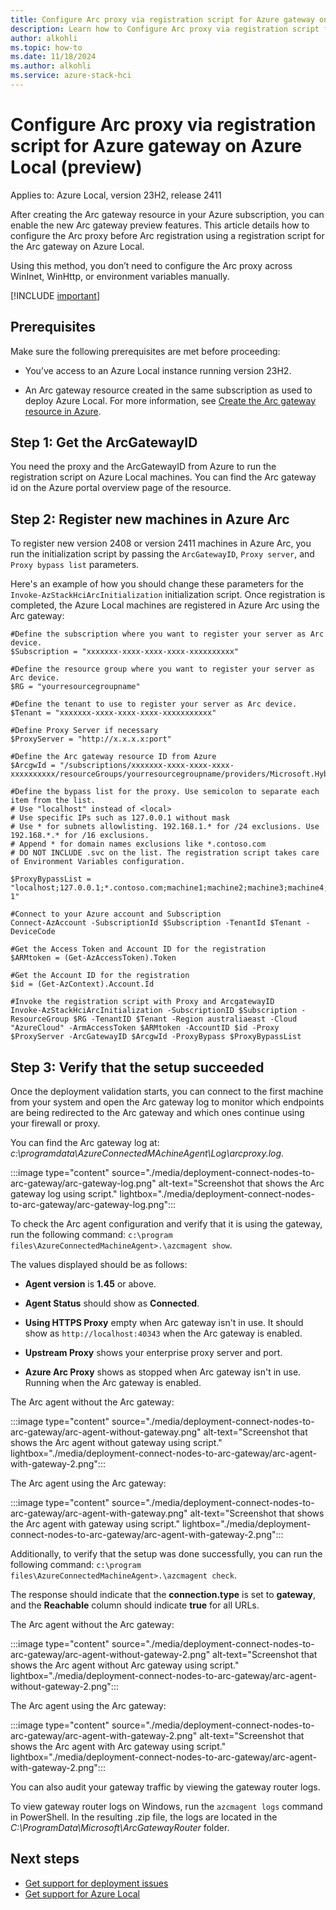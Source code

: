 ```yaml
--- 
title: Configure Arc proxy via registration script for Azure gateway on Azure Local, version 2408 (preview)
description: Learn how to Configure Arc proxy via registration script for Azure gateway on Azure Local, version 2408 (preview). 
author: alkohli
ms.topic: how-to
ms.date: 11/18/2024
ms.author: alkohli
ms.service: azure-stack-hci
---
```


# Configure Arc proxy via registration script for Azure gateway on Azure Local (preview)

Applies to: Azure Local, version 23H2, release 2411

After creating the Arc gateway resource in your Azure subscription, you can enable the new Arc gateway preview features. This article details how to configure the Arc proxy before Arc registration using a registration script for the Arc gateway on Azure Local.

Using this method, you don’t need to configure the Arc proxy across WinInet, WinHttp, or environment variables manually.

[!INCLUDE [important](../includes/hci-preview.md)]

## Prerequisites

Make sure the following prerequisites are met before proceeding:

- You’ve access to an Azure Local instance running version 23H2.

- An Arc gateway resource created in the same subscription as used to deploy Azure Local. For more information, see [Create the Arc gateway resource in Azure](deployment-azure-arc-gateway-overview.md#create-the-arc-gateway-resource-in-azure).

## Step 1: Get the ArcGatewayID  

You need the proxy and the ArcGatewayID from Azure to run the registration script on Azure Local machines. You can find the Arc gateway id on the Azure portal overview page of the resource.

## Step 2: Register new machines in Azure Arc

To register new version 2408 or version 2411 machines in Azure Arc, you run
the initialization script by passing the `ArcGatewayID`, `Proxy server`, and `Proxy bypass list` parameters.

Here's an example of how you should change these parameters for the `Invoke-AzStackHciArcInitialization` initialization script. Once registration is completed, the Azure Local machines are registered in Azure Arc using the Arc gateway:

```azurecli
#Define the subscription where you want to register your server as Arc device.
$Subscription = "xxxxxxx-xxxx-xxxx-xxxx-xxxxxxxxxx" 

#Define the resource group where you want to register your server as Arc device.
$RG = "yourresourcegroupname" 

#Define the tenant to use to register your server as Arc device. 
$Tenant = "xxxxxxx-xxxx-xxxx-xxxx-xxxxxxxxxxx" 

#Define Proxy Server if necessary 
$ProxyServer = "http://x.x.x.x:port" 

#Define the Arc gateway resource ID from Azure 
$ArcgwId = "/subscriptions/xxxxxxx-xxxx-xxxx-xxxx-xxxxxxxxxx/resourceGroups/yourresourcegroupname/providers/Microsoft.HybridCompute/gateways/yourarcgatewayname" 

#Define the bypass list for the proxy. Use semicolon to separate each item from the list.  
# Use "localhost" instead of <local> 
# Use specific IPs such as 127.0.0.1 without mask 
# Use * for subnets allowlisting. 192.168.1.* for /24 exclusions. Use 192.168.*.* for /16 exclusions. 
# Append * for domain names exclusions like *.contoso.com 
# DO NOT INCLUDE .svc on the list. The registration script takes care of Environment Variables configuration. 

$ProxyBypassList = "localhost;127.0.0.1;*.contoso.com;machine1;machine2;machine3;machine4;machine5;192.168.*.*;AzureLocal-1" 

#Connect to your Azure account and Subscription 
Connect-AzAccount -SubscriptionId $Subscription -TenantId $Tenant -DeviceCode 

#Get the Access Token and Account ID for the registration 
$ARMtoken = (Get-AzAccessToken).Token 

#Get the Account ID for the registration 
$id = (Get-AzContext).Account.Id 

#Invoke the registration script with Proxy and ArcgatewayID 
Invoke-AzStackHciArcInitialization -SubscriptionID $Subscription -ResourceGroup $RG -TenantID $Tenant -Region australiaeast -Cloud "AzureCloud" -ArmAccessToken $ARMtoken -AccountID $id -Proxy $ProxyServer -ArcGatewayID $ArcgwId -ProxyBypass $ProxyBypassList 
```

## Step 3: Verify that the setup succeeded

Once the deployment validation starts, you can connect to the first machine from your system and open the Arc gateway log to monitor which endpoints are being redirected to the Arc gateway and which ones continue using your firewall or proxy.

You can find the Arc gateway log at: *c:\programdata\AzureConnectedMAchineAgent\Log\arcproxy.log*.

:::image type="content" source="./media/deployment-connect-nodes-to-arc-gateway/arc-gateway-log.png" alt-text="Screenshot that shows the Arc gateway log using script." lightbox="./media/deployment-connect-nodes-to-arc-gateway/arc-gateway-log.png":::

To check the Arc agent configuration and verify that it is using the gateway, run the following command: `c:\program files\AzureConnectedMachineAgent>.\azcmagent show`.

The values displayed should be as follows:

- **Agent version** is **1.45** or above.

- **Agent Status** should show as **Connected**.

- **Using HTTPS Proxy**  empty when Arc gateway isn't in use. It should show as `http://localhost:40343` when the Arc gateway is enabled.

- **Upstream Proxy** shows your enterprise proxy server and port.

- **Azure Arc Proxy** shows as stopped when Arc gateway isn't in use. Running when the Arc gateway is enabled.

The Arc agent without the Arc gateway:

:::image type="content" source="./media/deployment-connect-nodes-to-arc-gateway/arc-agent-without-gateway.png" alt-text="Screenshot that shows the Arc agent without gateway using script." lightbox="./media/deployment-connect-nodes-to-arc-gateway/arc-agent-with-gateway-2.png":::

The Arc agent using the Arc gateway:

:::image type="content" source="./media/deployment-connect-nodes-to-arc-gateway/arc-agent-with-gateway.png" alt-text="Screenshot that shows the Arc agent with gateway using script." lightbox="./media/deployment-connect-nodes-to-arc-gateway/arc-agent-with-gateway-2.png":::

Additionally, to verify that the setup was done successfully, you can run the following command: `c:\program files\AzureConnectedMachineAgent>.\azcmagent check`.

The response should indicate that the **connection.type** is set to **gateway**, and the **Reachable** column should indicate **true** for all URLs.

The Arc agent without the Arc gateway:

:::image type="content" source="./media/deployment-connect-nodes-to-arc-gateway/arc-agent-without-gateway-2.png" alt-text="Screenshot that shows the Arc agent without Arc gateway using script." lightbox="./media/deployment-connect-nodes-to-arc-gateway/arc-agent-without-gateway-2.png":::

The Arc agent using the Arc gateway:

:::image type="content" source="./media/deployment-connect-nodes-to-arc-gateway/arc-agent-with-gateway-2.png" alt-text="Screenshot that shows the Arc agent with Arc gateway using script." lightbox="./media/deployment-connect-nodes-to-arc-gateway/arc-agent-with-gateway-2.png":::

You can also audit your gateway traffic by viewing the gateway router logs.  

To view gateway router logs on Windows, run the `azcmagent logs` command in PowerShell. In the resulting .zip file, the logs are located in the *C:\ProgramData\Microsoft\ArcGatewayRouter* folder.

## Next steps

- [Get support for deployment issues](../manage/get-support-for-deployment-issues.md)
- [Get support for Azure Local](../manage/get-support.md)
